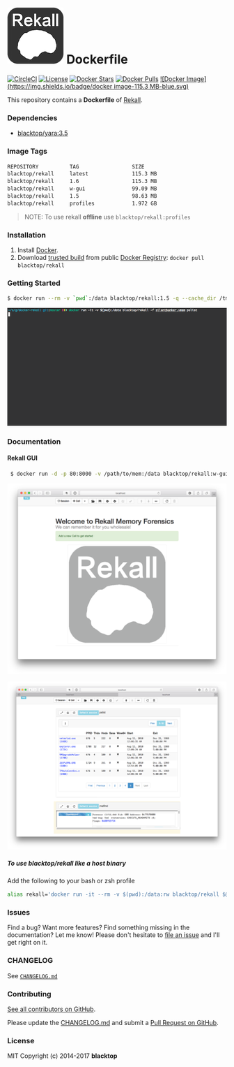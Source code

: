 ![rekall-logo](https://github.com/blacktop/docker-rekall/raw/master/docs/logo.png) Dockerfile
=============================================================================================

[![CircleCI](https://circleci.com/gh/blacktop/docker-rekall.png?style=shield)](https://circleci.com/gh/blacktop/docker-rekall) [![License](http://img.shields.io/:license-mit-blue.svg)](http://doge.mit-license.org) [![Docker Stars](https://img.shields.io/docker/stars/blacktop/rekall.svg)](https://hub.docker.com/r/blacktop/rekall/) [![Docker Pulls](https://img.shields.io/docker/pulls/blacktop/rekall.svg)](https://hub.docker.com/r/blacktop/rekall/) [![Docker Image](https://img.shields.io/badge/docker image-115.3 MB-blue.svg)](https://hub.docker.com/r/blacktop/rekall/)

This repository contains a **Dockerfile** of [Rekall](http://www.rekall-forensic.com/index.html).

### Dependencies

-	[blacktop/yara:3.5](https://registry.hub.docker.com/u/blacktop/yara/)

### Image Tags

```bash
REPOSITORY          TAG                 SIZE
blacktop/rekall     latest              115.3 MB
blacktop/rekall     1.6                 115.3 MB
blacktop/rekall     w-gui               99.09 MB
blacktop/rekall     1.5                 98.63 MB
blacktop/rekall     profiles            1.972 GB
```

> NOTE: To use rekall **offline** use `blacktop/rekall:profiles`

### Installation

1.	Install [Docker](https://docs.docker.com).
2.	Download [trusted build](https://hub.docker.com/r/blacktop/rekall/) from public [Docker Registry](https://hub.docker.com/): `docker pull blacktop/rekall`

### Getting Started

```bash
$ docker run --rm -v `pwd`:/data blacktop/rekall:1.5 -q --cache_dir /tmp -f silentbanker.vmem pslist
```

![pslist-example](https://github.com/blacktop/docker-rekall/raw/master/docs/pslist_example.gif)

### Documentation

#### Rekall GUI

```bash
 $ docker run -d -p 80:8000 -v /path/to/mem:/data blacktop/rekall:w-gui webconsole --worksheet /tmp --host 0.0.0.0 --port 8000
```

![gui-home](https://github.com/blacktop/docker-rekall/raw/master/docs/gui-home.png)

![gui-silentbanker](https://github.com/blacktop/docker-rekall/raw/master/docs/gui-silentbanker.png)

##### To use **blacktop/rekall** like a host binary

Add the following to your bash or zsh profile

```bash
alias rekall='docker run -it --rm -v $(pwd):/data:rw blacktop/rekall $@'
```

### Issues

Find a bug? Want more features? Find something missing in the documentation? Let me know! Please don't hesitate to [file an issue](https://github.com/blacktop/docker-rekall/issues/new) and I'll get right on it.

### CHANGELOG

See [`CHANGELOG.md`](https://github.com/blacktop/docker-rekall/blob/master/CHANGELOG.md)

### Contributing

[See all contributors on GitHub](https://github.com/blacktop/docker-rekall/graphs/contributors).

Please update the [CHANGELOG.md](https://github.com/blacktop/docker-rekall/blob/master/CHANGELOG.md) and submit a [Pull Request on GitHub](https://help.github.com/articles/using-pull-requests/).

### License

MIT Copyright (c) 2014-2017 **blacktop**
